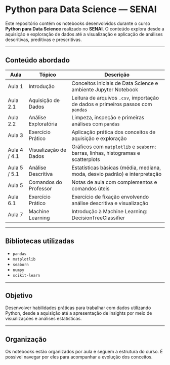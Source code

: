 
#  Python para Data Science — SENAI

Este repositório contém os notebooks desenvolvidos durante o curso **Python para Data Science** realizado no **SENAI**. O conteúdo explora desde a aquisição e exploração de dados até a visualização e aplicação de análises descritivas, preditivas e prescritivas.

---

##  Conteúdo abordado

| Aula | Tópico | Descrição |
|------|--------|-----------|
| Aula 1 | Introdução | Conceitos iniciais de Data Science e ambiente Jupyter Notebook |
| Aula 2.1 | Aquisição de Dados | Leitura de arquivos `.csv`, importação de dados e primeiros passos com `pandas` |
| Aula 2.2 | Análise Exploratória | Limpeza, inspeção e primeiras análises com `pandas` |
| Aula 3 | Exercício Prático | Aplicação prática dos conceitos de aquisição e exploração |
| Aula 4 / 4.1 | Visualização de Dados | Gráficos com `matplotlib` e `seaborn`: barras, linhas, histogramas e scatterplots |
| Aula 5 / 5.1 | Análise Descritiva | Estatísticas básicas (média, mediana, moda, desvio padrão) e interpretação |
| Aula 5 | Comandos do Professor | Notas de aula com complementos e comandos úteis |
| Aula 6.1 | Exercício Prático | Exercício de fixação envolvendo análise descritiva e visualização |
| Aula 7 | Machine Learning | Introdução à Machine Learning: DecisionTreeClassifier |

---

##  Bibliotecas utilizadas
- `pandas`
- `matplotlib`
- `seaborn`
- `numpy`
- `scikit-learn` 

---

##  Objetivo
Desenvolver habilidades práticas para trabalhar com dados utilizando Python, desde a aquisição até a apresentação de insights por meio de visualizações e análises estatísticas.

---

##  Organização
Os notebooks estão organizados por aula e seguem a estrutura do curso. É possivel navegar por eles para acompanhar a evolução dos conceitos.
